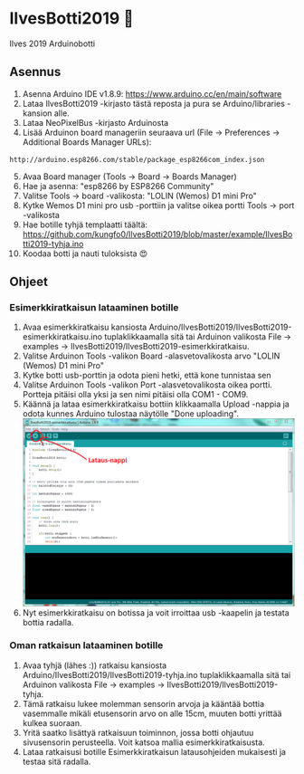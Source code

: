 # IlvesBotti2019 :robot:
Ilves 2019 Arduinobotti
## Asennus
1. Asenna Arduino IDE v1.8.9: https://www.arduino.cc/en/main/software
2. Lataa IlvesBotti2019 -kirjasto tästä reposta ja pura se Arduino/libraries -kansion alle.
3. Lataa NeoPixelBus -kirjasto Arduinosta
4. Lisää Arduinon board manageriin seuraava url (File -> Preferences -> Additional Boards Manager URLs):
```
http://arduino.esp8266.com/stable/package_esp8266com_index.json
```
5. Avaa Board manager (Tools -> Board -> Boards Manager)
6. Hae ja asenna: "esp8266 by ESP8266 Community"
7. Valitse Tools -> board -valikosta: "LOLIN (Wemos) D1 mini Pro"
8. Kytke Wemos D1 mini pro usb -porttiin ja valitse oikea portti Tools -> port -valikosta
9. Hae botille tyhjä templaatti täältä: https://github.com/kungfo0/IlvesBotti2019/blob/master/example/IlvesBotti2019-tyhja.ino
10. Koodaa botti ja nauti tuloksista :heart_eyes:

## Ohjeet
### Esimerkkiratkaisun lataaminen botille
1. Avaa esimerkkiratkaisu kansiosta Arduino/IlvesBotti2019/IlvesBotti2019-esimerkkiratkaisu.ino tuplaklikkaamalla sitä tai Arduinon valikosta File -> examples -> IlvesBotti2019/IlvesBotti2019-esimerkkiratkaisu.
2. Valitse Arduinon Tools -valikon Board -alasvetovalikosta arvo "LOLIN (Wemos) D1 mini Pro"
3. Kytke botti usb-porttin ja odota pieni hetki, että kone tunnistaa sen
4. Valitse Arduinon Tools -valikon Port -alasvetovalikosta oikea portti. Portteja pitäisi olla yksi ja sen nimi pitäisi olla COM1 - COM9.
5. Käännä ja lataa esimerkkiratkaisu bottiin klikkaamalla Upload -nappia ja odota kunnes Arduino tulostaa näytölle "Done uploading". ![Sketsin lataus](https://raw.githubusercontent.com/kungfo0/IlvesBotti2019/master/Arduino_ruutu.PNG)
6. Nyt esimerkkiratkaisu on botissa ja voit irroittaa usb -kaapelin ja testata bottia radalla.

### Oman ratkaisun lataaminen botille
1. Avaa tyhjä (lähes :)) ratkaisu kansiosta Arduino/IlvesBotti2019/IlvesBotti2019-tyhja.ino tuplaklikkaamalla sitä tai Arduinon valikosta File -> examples -> IlvesBotti2019/IlvesBotti2019-tyhja.
2. Tämä ratkaisu lukee molemman sensorin arvoja ja kääntää bottia vasemmalle mikäli etusensorin arvo on alle 15cm, muuten botti yrittää kulkea suoraan.
3. Yritä saatko lisättyä ratkaisuun toiminnon, jossa botti ohjautuu sivusensorin perusteella. Voit katsoa mallia esimerkkiratkaisusta.
4. Lataa ratkaisusi botille Esimerkkiratkaisun latausohjeiden mukaisesti ja testaa sitä radalla.
